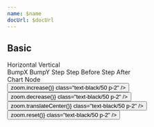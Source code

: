 ```yaml
---
name: $name
docUrl: $docUrl
---
```


<script lang="ts">
	import { cubicOut } from 'svelte/easing';
	import { hierarchy } from 'd3-hierarchy';
	import { curveBumpX, curveBumpY, curveStep, curveStepBefore, curveStepAfter } from 'd3-shape';

	import { mdiArrowULeftTop, mdiMagnifyPlusOutline, mdiMagnifyMinusOutline, mdiImageFilterCenterFocus } from '@mdi/js';

	import { Button, Field, Tabs, Tab, Tooltip } from 'svelte-ux';

	import Chart, { Svg } from '$lib/components/Chart.svelte';
	import Group from '$lib/components/Group.svelte';
	import Link from '$lib/components/Link.svelte';
	import Rect from '$lib/components/Rect.svelte';
	import Text from '$lib/components/Text.svelte';
	import Tree from '$lib/components/Tree.svelte';
	import Zoom from '$lib/components/Zoom.svelte';

	import Preview from '$lib/docs/Preview.svelte';

	import { complexData } from './data/hierarchy';

	let expandedNodeNames = ['flare']

	$: complexDataHierarchy = hierarchy(complexData, d => expandedNodeNames.includes(d.name) ? d.children : null)
		// .sum((d) => d.value)
		// .sort((a, b) => b.value - a.value);

	let orientation = 'horizontal';
	let curve = curveBumpX;
	let layout = 'chart';
	let selected;
	let zoom;

	/*
	$: if (zoom && selected) {
		zoom.zoomTo({
			x: (orientation === 'horizontal' ? selected.y : selected.x),
			y: (orientation === 'horizontal' ? selected.x : selected.y)
		})
	}
	*/

	function getNodeKey(node) {
		return node.data.name + node.depth;
	}

	const nodeWidth = 100;
	const nodeHeight = 20;
	const nodeSiblingGap = 20 
	const nodeParentGap = 100 
	$: nodeSize = orientation === 'horizontal' ? [nodeHeight + nodeSiblingGap, nodeWidth + nodeParentGap] : [nodeWidth + nodeSiblingGap, nodeHeight + nodeParentGap] 
</script>

## Basic

<div class="grid gap-1 mb-4">
	<div class="grid grid-cols-[1fr,2fr,1fr] gap-1">
		<Field label="Orientation">
			<Tabs bind:selected={orientation} contained class="w-full">
				<div class="tabList w-full border h-8">
					<Tab value="horizontal">Horizontal</Tab>
					<Tab value="vertical">Vertical</Tab>
				</div>
			</Tabs>
		</Field>
		<Field label="Curve">
			<Tabs bind:selected={curve} contained class="w-full">
				<div class="tabList w-full border h-8">
					<Tab value={curveBumpX}>BumpX</Tab>
					<Tab value={curveBumpY}>BumpY</Tab>
					<Tab value={curveStep}>Step</Tab>
					<Tab value={curveStepBefore}>Step Before</Tab>
					<Tab value={curveStepAfter}>Step After</Tab>
				</div>
			</Tabs>
		</Field>
		<Field label="Layout">
			<Tabs bind:selected={layout} contained class="w-full">
				<div class="tabList w-full border h-8">
					<Tab value="chart">Chart</Tab>
					<Tab value="node">Node</Tab>
				</div>
			</Tabs>
		</Field>
	</div>
</div>

<Preview>
	<div class="h-[800px] p-4 border rounded overflow-hidden relative">
		<div class="absolute top-0 right-0 z-10">
			<div class="bg-black/5 rounded-full m-1 backdrop-blur">
				<Tooltip title="Zoom in">
					<Button icon={mdiMagnifyPlusOutline} on:click={() => zoom.increase()} class="text-black/50 p-2" />
				</Tooltip>
				<Tooltip title="Zoom out">
					<Button icon={mdiMagnifyMinusOutline} on:click={() => zoom.decrease()} class="text-black/50 p-2" />
				</Tooltip>
				<Tooltip title="Center">
					<Button icon={mdiImageFilterCenterFocus} on:click={() => zoom.translateCenter()} class="text-black/50 p-2" />
				</Tooltip>
				<Tooltip title="Reset">
					<Button icon={mdiArrowULeftTop} on:click={() => zoom.reset()} class="text-black/50 p-2" />
				</Tooltip>
			</div>
		</div>
		<Chart data={complexDataHierarchy} padding={{ top: 24, left: nodeWidth / 2, right: nodeWidth / 2 }}>
			<Svg>
				<Zoom bind:this={zoom} tweened={{ duration: 800, easing: cubicOut }}>
					<Tree let:nodes let:links {orientation} nodeSize={layout === 'node' ? nodeSize : null}>
						{#each links as link (getNodeKey(link.source) + '_' + getNodeKey(link.target))}
							<Link
								data={link}
								{orientation}
								{curve}
								tweened
								class="stroke-gray-300"
							/>
						{/each}
						{#each nodes as node (getNodeKey(node))}
							<Group
								x={(orientation === 'horizontal' ? node.y : node.x) - (nodeWidth / 2)}
								y={(orientation === 'horizontal' ? node.x : node.y) - (nodeHeight / 2)}
								tweened
								on:click={() => {
									if (expandedNodeNames.includes(node.data.name)) {
										expandedNodeNames = expandedNodeNames.filter(name => name !== node.data.name);
									} else {
										expandedNodeNames = [...expandedNodeNames, node.data.name];
									}
									selected = node;
								}}
								class={node.data.children ? 'cursor-pointer' : ''}
							>
								<Rect
									width={nodeWidth}
									height={nodeHeight}
									class="fill-blue-50 stroke-blue-400"
									stroke-width={node.data.children ? 2 : 1}
									rx={10}
								/>
								<Text
									value={node.data.name}
									x={nodeWidth / 2}
									y={nodeHeight / 2}
									dy={-2}
									textAnchor="middle"
									verticalAnchor="middle"
									class="text-xs fill-blue-500"
								/>
							</Group>
						{/each}
					</Tree>
				</Zoom>
			</Svg>
		</Chart>
	</div>
</Preview>
